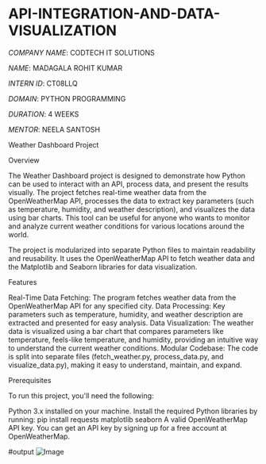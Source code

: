 # API-INTEGRATION-AND-DATA-VISUALIZATION


*COMPANY NAME*: CODTECH IT SOLUTIONS

*NAME*: MADAGALA ROHIT KUMAR


*INTERN ID*: CT08LLQ

*DOMAIN*: PYTHON PROGRAMMING

*DURATION*: 4 WEEKS


*MENTOR*: NEELA SANTOSH

Weather Dashboard Project

Overview

The Weather Dashboard project is designed to demonstrate how Python can be used to interact with an API, process data, and present the results visually. The project fetches real-time weather data from the OpenWeatherMap API, processes the data to extract key parameters (such as temperature, humidity, and weather description), and visualizes the data using bar charts. This tool can be useful for anyone who wants to monitor and analyze current weather conditions for various locations around the world.

The project is modularized into separate Python files to maintain readability and reusability. It uses the OpenWeatherMap API to fetch weather data and the Matplotlib and Seaborn libraries for data visualization.

Features

Real-Time Data Fetching: The program fetches weather data from the OpenWeatherMap API for any specified city.
Data Processing: Key parameters such as temperature, humidity, and weather description are extracted and presented for easy analysis.
Data Visualization: The weather data is visualized using a bar chart that compares parameters like temperature, feels-like temperature, and humidity, providing an intuitive way to understand the current weather conditions.
Modular Codebase: The code is split into separate files (fetch_weather.py, process_data.py, and visualize_data.py), making it easy to understand, maintain, and expand.

Prerequisites

To run this project, you'll need the following:

Python 3.x installed on your machine.
Install the required Python libraries by running:
pip install requests matplotlib seaborn
A valid OpenWeatherMap API key. You can get an API key by signing up for a free account at OpenWeatherMap.


#output
![Image](https://github.com/user-attachments/assets/4f1f2725-1d02-4a28-b312-972bb0671422)
